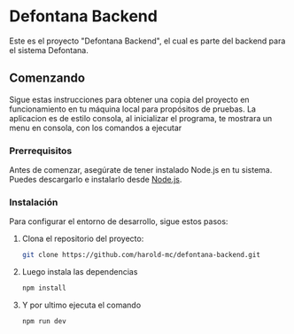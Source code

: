 # Defontana Backend

Este es el proyecto "Defontana Backend", el cual es parte del backend para el sistema Defontana. 

## Comenzando

Sigue estas instrucciones para obtener una copia del proyecto en funcionamiento en tu máquina local para propósitos de pruebas. La aplicacion es de estilo consola,
al inicializar el programa, te mostrara un menu en consola, con los comandos a ejecutar

### Prerrequisitos

Antes de comenzar, asegúrate de tener instalado Node.js en tu sistema. Puedes descargarlo e instalarlo desde [Node.js](https://nodejs.org/).

### Instalación

Para configurar el entorno de desarrollo, sigue estos pasos:

1. Clona el repositorio del proyecto:
   ```bash
   git clone https://github.com/harold-mc/defontana-backend.git

2. Luego instala las dependencias
   ```bash
   npm install

3. Y por ultimo ejecuta el comando
   ```bash
   npm run dev